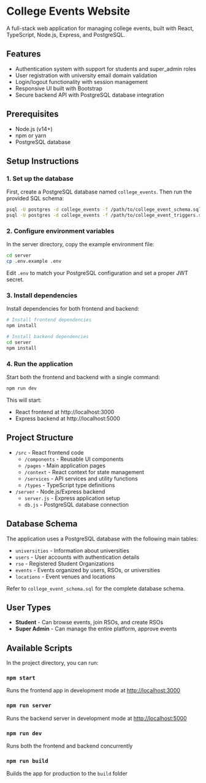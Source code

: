 # College Events Website

A full-stack web application for managing college events, built with React, TypeScript, Node.js, Express, and PostgreSQL.

## Features

- Authentication system with support for students and super_admin roles
- User registration with university email domain validation
- Login/logout functionality with session management
- Responsive UI built with Bootstrap
- Secure backend API with PostgreSQL database integration

## Prerequisites

- Node.js (v14+)
- npm or yarn
- PostgreSQL database

## Setup Instructions

### 1. Set up the database

First, create a PostgreSQL database named `college_events`. Then run the provided SQL schema:

```bash
psql -U postgres -d college_events -f /path/to/college_event_schema.sql
psql -U postgres -d college_events -f /path/to/college_event_triggers.sql
```

### 2. Configure environment variables

In the server directory, copy the example environment file:

```bash
cd server
cp .env.example .env
```

Edit `.env` to match your PostgreSQL configuration and set a proper JWT secret.

### 3. Install dependencies

Install dependencies for both frontend and backend:

```bash
# Install frontend dependencies
npm install

# Install backend dependencies
cd server
npm install
```

### 4. Run the application

Start both the frontend and backend with a single command:

```bash
npm run dev
```

This will start:
- React frontend at http://localhost:3000
- Express backend at http://localhost:5000

## Project Structure

- `/src` - React frontend code
  - `/components` - Reusable UI components
  - `/pages` - Main application pages
  - `/context` - React context for state management
  - `/services` - API services and utility functions
  - `/types` - TypeScript type definitions
- `/server` - Node.js/Express backend
  - `server.js` - Express application setup
  - `db.js` - PostgreSQL database connection

## Database Schema

The application uses a PostgreSQL database with the following main tables:

- `universities` - Information about universities
- `users` - User accounts with authentication details
- `rso` - Registered Student Organizations
- `events` - Events organized by users, RSOs, or universities
- `locations` - Event venues and locations

Refer to `college_event_schema.sql` for the complete database schema.

## User Types

- **Student** - Can browse events, join RSOs, and create RSOs
- **Super Admin** - Can manage the entire platform, approve events

## Available Scripts

In the project directory, you can run:

### `npm start`

Runs the frontend app in development mode at [http://localhost:3000](http://localhost:3000)

### `npm run server`

Runs the backend server in development mode at [http://localhost:5000](http://localhost:5000)

### `npm run dev`

Runs both the frontend and backend concurrently

### `npm run build`

Builds the app for production to the `build` folder